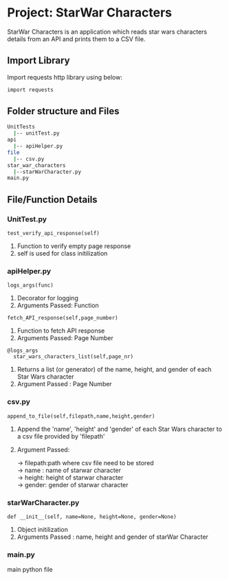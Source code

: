 # Project: StarWar Characters

StarWar Characters is an application which reads star wars characters details from an API and prints them to a CSV file.

## Import Library
Import requests http library using below:

```bash
import requests
```
## Folder structure and Files
```bash
UnitTests
  |-- unitTest.py
api
  |-- apiHelper.py
file
  |-- csv.py
star_war_characters
  |--starWarCharacter.py
main.py

```
## File/Function Details
### UnitTest.py
```
test_verify_api_response(self)
```
1. Function to verify empty page response
2. self is used for class initilization

### apiHelper.py
```
logs_args(func)
```
1. Decorator for logging
2. Arguments Passed: Function
```
fetch_API_response(self,page_number)
```
1. Function to fetch API response
2. Arguments Passed: Page Number
```
@logs_args
  star_wars_characters_list(self,page_nr)
```
1. Returns a list (or generator) of the name, height, and gender of each Star Wars character
2. Argument Passed : Page Number

### csv.py
```
append_to_file(self,filepath,name,height,gender)
```
1. Append the 'name', 'height' and 'gender' of each Star Wars character to a csv file provided by 'filepath'
2. Argument Passed:

    -> filepath:path where csv file need to be stored\
    -> name : name of starwar character \
    -> height: height of starwar character \
    -> gender: gender of starwar character 

### starWarCharacter.py
```
def __init__(self, name=None, height=None, gender=None)
```
1. Object initilization
2. Arguments Passed : name, height and gender of starWar Character

### main.py
main python file 


